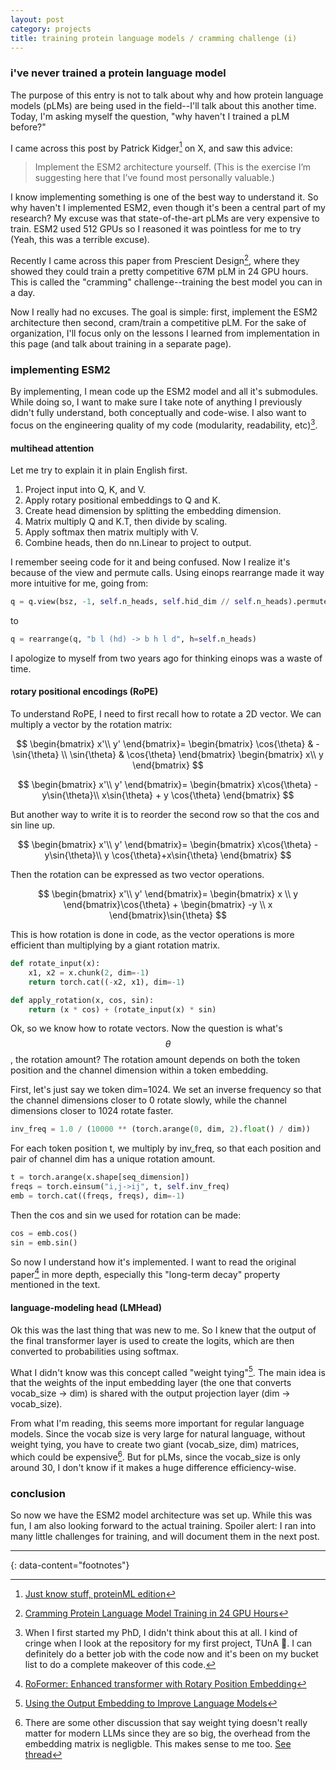 ```yaml
---
layout: post
category: projects
title: training protein language models / cramming challenge (i)
---
```


### i've never trained a protein language model
The purpose of this entry is not to talk about why and how protein language models (pLMs) are being used in the field--I'll talk about this another time. Today, I'm asking myself the question, "why haven't I trained a pLM before?"

I came across this post by Patrick Kidger[^1] on X, and saw this advice:
>Implement the ESM2 architecture yourself. (This is the exercise I’m suggesting here that I’ve found most personally valuable.)

I know implementing something is one of the best way to understand it. So why haven't I implemented ESM2, even though it's been a central part of my research? My excuse was that state-of-the-art pLMs are very expensive to train. ESM2 used 512 GPUs so I reasoned it was pointless for me to try (Yeah, this was a terrible excuse).

Recently I came across this paper from Prescient Design[^2], where they showed they could train a pretty competitive 67M pLM in 24 GPU hours. This is called the "cramming" challenge--training the best model you can in a day.

Now I really had no excuses. The goal is simple: first, implement the ESM2 architecture then second, cram/train a competitive pLM. For the sake of organization, I'll focus only on the lessons I learned from implementation in this page (and talk about training in a separate page).

### implementing ESM2
By implementing, I mean code up the ESM2 model and all it's submodules. While doing so, I want to make sure I take note of anything I previously didn't fully understand, both conceptually and code-wise. I also want to focus on the engineering quality of my code (modularity, readability, etc)[^3]. 

#### multihead attention
Let me try to explain it in plain English first.
1. Project input into Q, K, and V.
2. Apply rotary positional embeddings to Q and K.
3. Create head dimension by splitting the embedding dimension.
4. Matrix multiply Q and K.T, then divide by scaling.
5. Apply softmax then matrix multiply with V.
6. Combine heads, then do nn.Linear to project to output.

I remember seeing code for it and being confused. Now I realize it's because of the view and permute calls. Using einops rearrange made it way more intuitive for me, going from:
```python
q = q.view(bsz, -1, self.n_heads, self.hid_dim // self.n_heads).permute(0, 2, 1, 3)
```
to
```python
q = rearrange(q, "b l (hd) -> b h l d", h=self.n_heads)
```
I apologize to myself from two years ago for thinking einops was a waste of time. 


#### rotary positional encodings (RoPE)
To understand RoPE, I need to first recall how to rotate a 2D vector. We can multiply a vector by the rotation matrix:

$$ \begin{bmatrix} x'\\ y' \end{bmatrix}= \begin{bmatrix} \cos{\theta} & -\sin{\theta} \\ \sin{\theta} & \cos{\theta} \end{bmatrix} \begin{bmatrix} x\\ y \end{bmatrix} $$

$$ \begin{bmatrix} x'\\ y' \end{bmatrix}= \begin{bmatrix} x\cos{\theta} -y\sin{\theta}\\ x\sin{\theta}  + y \cos{\theta} \end{bmatrix} $$

But another way to write it is to reorder the second row so that the cos and sin line up.

$$ \begin{bmatrix} x'\\ y' \end{bmatrix}= \begin{bmatrix} x\cos{\theta} -y\sin{\theta}\\ y \cos{\theta}+x\sin{\theta}  \end{bmatrix} $$

Then the rotation can be expressed as two vector operations.

$$ \begin{bmatrix} x'\\ y' \end{bmatrix}= \begin{bmatrix} x \\ y \end{bmatrix}\cos{\theta}  + \begin{bmatrix} -y \\ x \end{bmatrix}\sin{\theta} $$

This is how rotation is done in code, as the vector operations is more efficient than multiplying by a giant rotation matrix.
```python
def rotate_input(x):
    x1, x2 = x.chunk(2, dim=-1)
    return torch.cat((-x2, x1), dim=-1)

def apply_rotation(x, cos, sin):
    return (x * cos) + (rotate_input(x) * sin)
```

Ok, so we know how to rotate vectors. Now the question is what's $$\theta$$, the rotation amount? The rotation amount depends on both the token position and the channel dimension within a token embedding. 

First, let's just say we token dim=1024. We set an inverse frequency so that the channel dimensions closer to 0 rotate slowly, while the channel dimensions closer to 1024 rotate faster. 
```python
inv_freq = 1.0 / (10000 ** (torch.arange(0, dim, 2).float() / dim))
```
For each token position t, we multiply by inv_freq, so that each position and pair of channel dim has a unique rotation amount.
```python
t = torch.arange(x.shape[seq_dimension])
freqs = torch.einsum("i,j->ij", t, self.inv_freq)
emb = torch.cat((freqs, freqs), dim=-1)
```
Then the cos and sin we used for rotation can be made:
```python
cos = emb.cos()
sin = emb.sin()
```

So now I understand how it's implemented. I want to read the original paper[^4] in more depth, especially this "long-term decay" property mentioned in the text.

#### language-modeling head (LMHead)
Ok this was the last thing that was new to me. So I knew that the output of the final transformer layer is used to create the logits, which are then converted to probabilities using softmax.

What I didn't know was this concept called "weight tying"[^5]. The main idea is that the weights of the input embedding layer (the one that converts vocab_size -> dim) is shared with the output projection layer (dim -> vocab_size).

From what I'm reading, this seems more important for regular language models. Since the vocab size is very large for natural language, without weight tying, you have to create two giant (vocab_size, dim) matrices, which could be expensive[^6]. But for pLMs, since the vocab_size is only around 30, I don't know if it makes a huge difference efficiency-wise.

### conclusion
So now we have the ESM2 model architecture was set up. While this was fun, I am also looking forward to the actual training. Spoiler alert: I ran into many little challenges for training, and will document them in the next post.

---
{: data-content="footnotes"}
[^1]: [Just know stuff, proteinML edition](https://kidger.site/thoughts/just-know-stuff-protein-ml/)
[^2]: [Cramming Protein Language Model Training in 24 GPU Hours](https://www.biorxiv.org/content/10.1101/2024.05.14.594108v1)
[^3]: When I first started my PhD, I didn't think about this at all. I kind of cringe when I look at the repository for my first project, TUnA 😬. I can definitely do a better job with the code now and it's been on my bucket list to do a complete makeover of this code.
[^4]: [RoFormer: Enhanced transformer with Rotary Position Embedding](https://www.sciencedirect.com/science/article/pii/S0925231223011864#sec4)
[^5]: [Using the Output Embedding to Improve Language Models](https://arxiv.org/pdf/1608.05859v3)
[^6]: There are some other discussion that say weight tying doesn't really matter for modern LLMs since they are so big, the overhead from the embedding matrix is negligble. This makes sense to me too. [See thread](https://www.reddit.com/r/MachineLearning/comments/1d2iurw/d_should_the_embedding_matrix_and_final/)